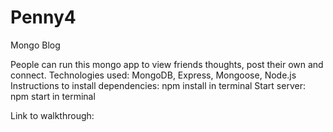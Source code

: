 # Penny4
Mongo Blog

People can run this mongo app to view friends thoughts, post their own and connect.
Technologies used: MongoDB, Express, Mongoose, Node.js
 Instructions to install dependencies: npm install in terminal
 Start server: npm start in terminal

 Link to walkthrough:
